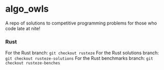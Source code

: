 # algo_owls
A repo of solutions to competitive programming problems for those who code late at nite!

### Rust
For the Rust branch: `git checkout rusteze`
For the Rust solutions branch: `git checkout rusteze-solutions`
For the Rust benchmarks branch: `git checkout rusteze-benches`
